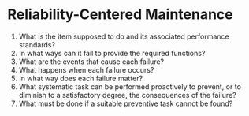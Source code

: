 # Reliability-Centered Maintenance

1.  What is the item supposed to do and its associated performance standards?
2.  In what ways can it fail to provide the required functions?
3.  What are the events that cause each failure?
4.  What happens when each failure occurs?
5.  In what way does each failure matter?
6.  What systematic task can be performed proactively to prevent, or to diminish to a satisfactory degree, the consequences of the failure?
7.  What must be done if a suitable preventive task cannot be found?